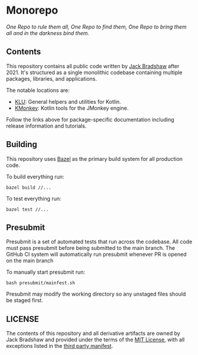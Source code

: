 # Monorepo

*One Repo to rule them all, One Repo to find them, One Repo to bring them all and in the darkness bind them.*

## Contents

This repository contains all public code written by [Jack Bradshaw](https://jackbradshaw.io) after 2021. It's structured
as a single monolithic codebase containing multiple packages, libraries, and applications.

The notable locations are:

- [KLU](https://github.com/jack-bradshaw/monorepo/tree/main/java/io/jackbradshaw/klu): General helpers and utilities for
  Kotlin.
- [KMonkey](https://github.com/jack-bradshaw/monorepo/tree/main/java/io/jackbradshaw/kmonkey): Kotlin tools for the
  JMonkey engine.

Follow the links above for package-specific documentation including release information and tutorials.

## Building

This repository uses [Bazel](https://bazel.build) as the primary build system for all production code.

To build everything run:

```
bazel build //...
```

To test everything run:

```
bazel test //...
```

## Presubmit

Presubmit is a set of automated tests that run across the codebase. All code must pass presubmit before being submitted
to the main branch. The GitHub CI system will automatically run presubmit whenever PR is opened on the main branch

To manually start presubmit run:

```
bash presubmit/mainfest.sh
```

Presubmit may modify the working directory so any unstaged files should be staged first.

## LICENSE

The contents of this repository and all derivative artifacts are owned by Jack Bradshaw and provided under the terms of
the [MIT License](LICENSE), with all exceptions listed in the [third party manifest](THIRD_PARTY).